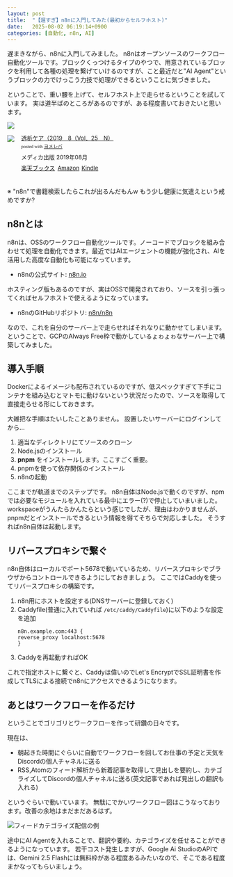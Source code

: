 ```yaml
---
layout: post
title:  "【遅すぎ】n8nに入門してみた(最初からセルフホスト)"
date:   2025-08-02 06:19:14+0900
categories: [自動化, n8n, AI]
---
```

遅まきながら、n8nに入門してみました。
n8nはオープンソースのワークフロー自動化ツールです。ブロックくっつけるタイプのやつで、用意されているブロックを利用して各種の処理を繋げていけるのですが、こと最近だと"AI Agent"というブロックの力でけっこう力技で処理ができるということに気づきました。

ということで、重い腰を上げて、セルフホスト上で走らせるということを試しています。
実は道半ばのところがあるのですが、ある程度書いておきたいと思います。

![](/images/2025-08-02/Gemini_Generated_Image_lbx6sblbx6sblbx6.png)

<!--more-->

<div class="booklink-box" style="text-align:left;padding-bottom:20px;font-size:small;zoom: 1;overflow: hidden;"><div class="booklink-image" style="float:left;margin:0 15px 10px 0;"><a href="//af.moshimo.com/af/c/click?a_id=1175594&p_id=56&pc_id=56&pl_id=637&s_v=b5Rz2P0601xu&url=http%3A%2F%2Fbooks.rakuten.co.jp%2Frb%2F15689930%2F%3Frafcid%3Dwsc_b_bs_1051722217600006323" target="_blank" ><img src="https://thumbnail.image.rakuten.co.jp/@0_mall/book/cabinet/7001/9784840467001.jpg?_ex=200x200" style="border: none;" /></a><img src="//i.moshimo.com/af/i/impression?a_id=1175594&p_id=56&pc_id=56&pl_id=637" width="1" height="1" style="border:none;"></div><div class="booklink-info" style="line-height:120%;zoom: 1;overflow: hidden;"><div class="booklink-name" style="margin-bottom:10px;line-height:120%"><a href="//af.moshimo.com/af/c/click?a_id=1175594&p_id=56&pc_id=56&pl_id=637&s_v=b5Rz2P0601xu&url=http%3A%2F%2Fbooks.rakuten.co.jp%2Frb%2F15689930%2F%3Frafcid%3Dwsc_b_bs_1051722217600006323" target="_blank" >透析ケア（2019　8（Vol．25　N）</a><img src="//i.moshimo.com/af/i/impression?a_id=1175594&p_id=56&pc_id=56&pl_id=637" width="1" height="1" style="border:none;"><div class="booklink-powered-date" style="font-size:8pt;margin-top:5px;font-family:verdana;line-height:120%">posted with <a href="https://yomereba.com" rel="nofollow" target="_blank">ヨメレバ</a></div></div><div class="booklink-detail" style="margin-bottom:5px;"> メディカ出版 2019年08月    </div><div class="booklink-link2" style="margin-top:10px;"><div class="shoplinkrakuten" style="display:inline;margin-right:5px"><a href="//af.moshimo.com/af/c/click?a_id=1175594&p_id=56&pc_id=56&pl_id=637&s_v=b5Rz2P0601xu&url=http%3A%2F%2Fbooks.rakuten.co.jp%2Frb%2F15689930%2F%3Frafcid%3Dwsc_b_bs_1051722217600006323" target="_blank" >楽天ブックス</a><img src="//i.moshimo.com/af/i/impression?a_id=1175594&p_id=56&pc_id=56&pl_id=637" width="1" height="1" style="border:none;"></div><div class="shoplinkamazon" style="display:inline;margin-right:5px"><a href="//af.moshimo.com/af/c/click?a_id=920708&p_id=170&pc_id=185&pl_id=4062&s_v=b5Rz2P0601xu&url=https%3A%2F%2Fwww.amazon.co.jp%2Fexec%2Fobidos%2FASIN%2F4840467005" target="_blank" >Amazon</a></div><div class="shoplinkkindle" style="display:inline;margin-right:5px"><a href="//af.moshimo.com/af/c/click?a_id=920708&p_id=170&pc_id=185&pl_id=4062&s_v=b5Rz2P0601xu&url=https%3A%2F%2Fwww.amazon.co.jp%2Fgp%2Fsearch%3Fkeywords%3D%25E9%2580%258F%25E6%259E%2590%25E3%2582%25B1%25E3%2582%25A2%25EF%25BC%25882019%25E3%2580%25808%25EF%25BC%2588Vol%25EF%25BC%258E25%25E3%2580%2580N%25EF%25BC%2589%26__mk_ja_JP%3D%2583J%2583%255E%2583J%2583i%26url%3Dnode%253D2275256051" target="_blank" >Kindle</a></div>                              	  	  	  	  	</div></div><div class="booklink-footer" style="clear: left"></div></div>

※ "n8n"で書籍検索したらこれが出るんだもんw もう少し健康に気遣えという戒めですか?

## n8nとは

n8nは、OSSのワークフロー自動化ツールです。ノーコードでブロックを組み合わせて処理を自動化できます。最近ではAIエージェントの機能が強化され、AIを活用した高度な自動化も可能になっています。

- n8nの公式サイト: [n8n.io](https://n8n.io/)

ホスティング版もあるのですが、実はOSSで開発されており、ソースを引っ張ってくればセルフホストで使えるようになっています。

- n8nのGitHubリポジトリ: [n8n/n8n](https://github.com/n8n-io/n8n)

なので、これを自分のサーバー上で走らせればそれなりに動かせてしまいます。
ということで、GCPのAlways Free枠で動かしているょゎょゎなサーバー上で構築してみました。

## 導入手順

Dockerによるイメージも配布されているのですが、低スペックすぎて下手にコンテナを組み込むとマトモに動けないという状況だったので、ソースを取得して直接走らせる形にしておきます。

大雑把な手順はたいしたことありません。
設置したいサーバーにログインしてから…

1. 適当なディレクトリにてソースのクローン
2. Node.jsのインストール
3. **pnpm** をインストールします。ここすごく重要。
4. pnpmを使って依存関係のインストール
5. n8nの起動

ここまでが軌道までのステップです。
n8n自体はNode.jsで動くのですが、npmでは必要なモジュールを入れている最中にエラー(?)で停止していまいました。
workspaceがうんたらかんたらという感じでしたが、理由はわかりませんが、pnpmだとインストールできるという情報を得てそちらで対応しました。
そうすればn8n自体は起動します。

## リバースプロキシで繋ぐ

n8n自体はローカルでポート5678で動いているため、リバースプロキシでブラウザからコントロールできるようにしておきましょう。
ここではCaddyを使ってリバースプロキシの構築です。

1. n8n用にホストを設定する(DNSサーバーに登録しておく)
2. Caddyfile(普通に入れていれば `/etc/caddy/Caddyfile`)に以下のような設定を追加
    ```caddyfile
    n8n.example.com:443 {
    reverse_proxy localhost:5678
    }
    ```
3. Caddyを再起動すればOK

これで指定ホストに繋ぐと、Caddyは偉いのでLet's EncryptでSSL証明書を作成してTLSによる接続でn8nにアクセスできるようになります。

## あとはワークフローを作るだけ

ということでゴリゴリとワークフローを作って研鑽の日々です。

現在は、

- 朝起きた時間にぐらいに自動でワークフローを回してお仕事の予定と天気をDiscordの個人チャネルに送る
- RSS,Atomのフィード解析から新着記事を取得して見出しを要約し、カテゴライズしてDiscordの個人チャネルに送る(英文記事であれば見出しの翻訳も入れる)

というぐらいで動いています。
無駄にでかいワークフロー図はこうなっております。改善の余地はまだまだあるはず。

![フィードカテゴライズ配信の例](/images/2025-08-02/image.png)

途中にAI Agentを入れることで、翻訳や要約、カテゴライズを任せることができるようになっています。
若干コスト発生しますが、Google Ai StudioのAPIでは、Gemini 2.5 Flashには無料枠がある程度あるみたいなので、そこである程度まかなってもらいましょう。
